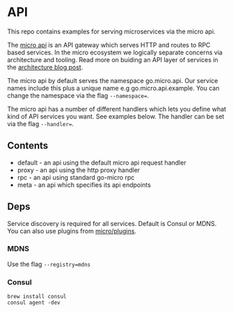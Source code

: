 # API

This repo contains examples for serving microservices via the micro api.

The [micro api](https://github.com/micro/micro/tree/master/api) is an API gateway which serves HTTP and routes to RPC based services. 
In the micro ecosystem we logically separate concerns via architecture and tooling. Read more on buiding an API layer of services 
in the [architecture blog post](https://micro.mu/blog/2016/04/18/micro-architecture.html).

The micro api by default serves the namespace go.micro.api. Our service names include this plus a unique name e.g go.micro.api.example. 
You can change the namespace via the flag `--namespace=`.

The micro api has a number of different handlers which lets you define what kind of API services you want. See examples below. The handler 
can be set via the flag `--handler=`.

## Contents

- default - an api using the default micro api request handler
- proxy - an api using the http proxy handler
- rpc - an api using standard go-micro rpc
- meta - an api which specifies its api endpoints

## Deps

Service discovery is required for all services. Default is Consul or MDNS. You can also use plugins from 
[micro/plugins](https://github.com/micro/go-plugins).

### MDNS

Use the flag `--registry=mdns`

### Consul

```
brew install consul
consul agent -dev
```

